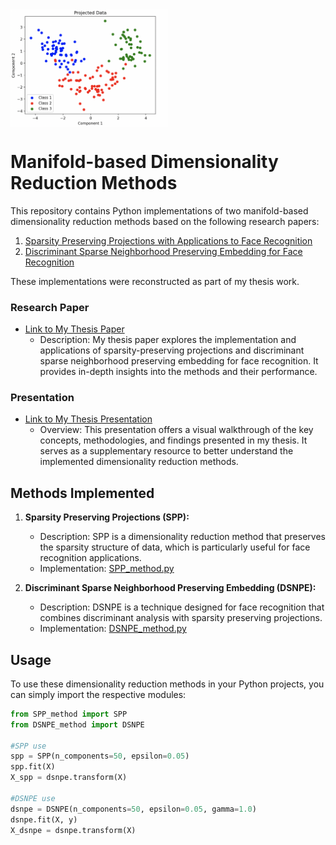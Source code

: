 <img src="https://github.com/tonypapakon/DRmethods/blob/main/wine.png" align="center" width=50% height=50%>

# Manifold-based Dimensionality Reduction Methods

This repository contains Python implementations of two manifold-based dimensionality reduction methods based on the following research papers:

1. [Sparsity Preserving Projections with Applications to Face Recognition](https://www.sciencedirect.com/science/article/abs/pii/S0031320309001964)
2. [Discriminant Sparse Neighborhood Preserving Embedding for Face Recognition](https://www.sciencedirect.com/science/article/abs/pii/S0031320312000672?via%3Dihub)

These implementations were reconstructed as part of my thesis work.

### Research Paper
- [Link to My Thesis Paper](https://github.com/tonypapakon/DRmethods/blob/main/Thesis.pdf)
  - Description: My thesis paper explores the implementation and applications of sparsity-preserving projections and discriminant sparse neighborhood preserving embedding for face recognition. It provides in-depth insights into the methods and their performance.

### Presentation
- [Link to My Thesis Presentation](https://github.com/tonypapakon/DRmethods/blob/main/Presentation.pdf)
  - Overview: This presentation offers a visual walkthrough of the key concepts, methodologies, and findings presented in my thesis. It serves as a supplementary resource to better understand the implemented dimensionality reduction methods.

## Methods Implemented

1. **Sparsity Preserving Projections (SPP):**
   - Description: SPP is a dimensionality reduction method that preserves the sparsity structure of data, which is particularly useful for face recognition applications.
   - Implementation: [SPP_method.py](SPP_method.py)

2. **Discriminant Sparse Neighborhood Preserving Embedding (DSNPE):**
   - Description: DSNPE is a technique designed for face recognition that combines discriminant analysis with sparsity preserving projections.
   - Implementation: [DSNPE_method.py](DSNPE_method.py)

## Usage

To use these dimensionality reduction methods in your Python projects, you can simply import the respective modules:

```python
from SPP_method import SPP
from DSNPE_method import DSNPE

#SPP use
spp = SPP(n_components=50, epsilon=0.05)
spp.fit(X)
X_spp = dsnpe.transform(X)

#DSNPE use
dsnpe = DSNPE(n_components=50, epsilon=0.05, gamma=1.0)
dsnpe.fit(X, y)
X_dsnpe = dsnpe.transform(X)
